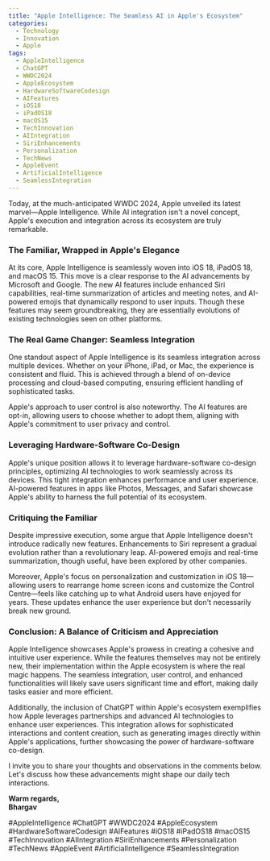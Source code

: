 ```yaml
---
title: "Apple Intelligence: The Seamless AI in Apple's Ecosystem"
categories: 
  - Technology
  - Innovation
  - Apple
tags:
  - AppleIntelligence
  - ChatGPT
  - WWDC2024
  - AppleEcosystem
  - HardwareSoftwareCodesign
  - AIFeatures
  - iOS18
  - iPadOS18
  - macOS15
  - TechInnovation
  - AIIntegration
  - SiriEnhancements
  - Personalization
  - TechNews
  - AppleEvent
  - ArtificialIntelligence
  - SeamlessIntegration
---
```


Today, at the much-anticipated WWDC 2024, Apple unveiled its latest marvel—Apple Intelligence. While AI integration isn't a novel concept, Apple's execution and integration across its ecosystem are truly remarkable.

### The Familiar, Wrapped in Apple's Elegance

At its core, Apple Intelligence is seamlessly woven into iOS 18, iPadOS 18, and macOS 15. This move is a clear response to the AI advancements by Microsoft and Google. The new AI features include enhanced Siri capabilities, real-time summarization of articles and meeting notes, and AI-powered emojis that dynamically respond to user inputs. Though these features may seem groundbreaking, they are essentially evolutions of existing technologies seen on other platforms.

### The Real Game Changer: Seamless Integration

One standout aspect of Apple Intelligence is its seamless integration across multiple devices. Whether on your iPhone, iPad, or Mac, the experience is consistent and fluid. This is achieved through a blend of on-device processing and cloud-based computing, ensuring efficient handling of sophisticated tasks.

Apple's approach to user control is also noteworthy. The AI features are opt-in, allowing users to choose whether to adopt them, aligning with Apple's commitment to user privacy and control.

### Leveraging Hardware-Software Co-Design

Apple's unique position allows it to leverage hardware-software co-design principles, optimizing AI technologies to work seamlessly across its devices. This tight integration enhances performance and user experience. AI-powered features in apps like Photos, Messages, and Safari showcase Apple's ability to harness the full potential of its ecosystem.

### Critiquing the Familiar

Despite impressive execution, some argue that Apple Intelligence doesn't introduce radically new features. Enhancements to Siri represent a gradual evolution rather than a revolutionary leap. AI-powered emojis and real-time summarization, though useful, have been explored by other companies.

Moreover, Apple's focus on personalization and customization in iOS 18—allowing users to rearrange home screen icons and customize the Control Centre—feels like catching up to what Android users have enjoyed for years. These updates enhance the user experience but don't necessarily break new ground.

### Conclusion: A Balance of Criticism and Appreciation

Apple Intelligence showcases Apple's prowess in creating a cohesive and intuitive user experience. While the features themselves may not be entirely new, their implementation within the Apple ecosystem is where the real magic happens. The seamless integration, user control, and enhanced functionalities will likely save users significant time and effort, making daily tasks easier and more efficient.

Additionally, the inclusion of ChatGPT within Apple's ecosystem exemplifies how Apple leverages partnerships and advanced AI technologies to enhance user experiences. This integration allows for sophisticated interactions and content creation, such as generating images directly within Apple's applications, further showcasing the power of hardware-software co-design.

I invite you to share your thoughts and observations in the comments below. Let's discuss how these advancements might shape our daily tech interactions.

**Warm regards,  
Bhargav**

#AppleIntelligence #ChatGPT #WWDC2024 #AppleEcosystem #HardwareSoftwareCodesign #AIFeatures #iOS18 #iPadOS18 #macOS15 #TechInnovation #AIIntegration #SiriEnhancements #Personalization #TechNews #AppleEvent #ArtificialIntelligence #SeamlessIntegration
